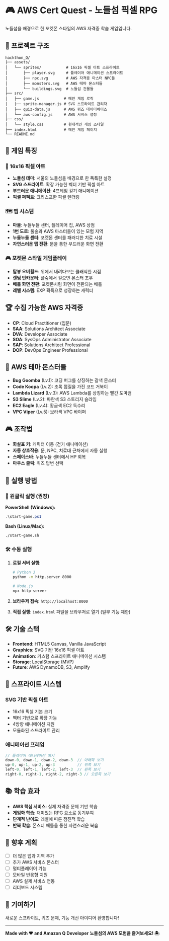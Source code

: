 # 🎮 AWS Cert Quest - 노들섬 픽셀 RPG

노들섬을 배경으로 한 포켓몬 스타일의 AWS 자격증 학습 게임입니다.

## 📁 프로젝트 구조

```
hackthon_Q/
├── assets/
│   └── sprites/           # 16x16 픽셀 아트 스프라이트
│       ├── player.svg     # 플레이어 애니메이션 스프라이트
│       ├── npc.svg        # AWS 자격증 마스터 NPC들
│       ├── monsters.svg   # AWS 테마 몬스터들
│       └── buildings.svg  # 노들섬 건물들
├── src/
│   ├── game.js           # 메인 게임 로직
│   ├── sprite-manager.js # SVG 스프라이트 관리자
│   ├── quiz-data.js      # AWS 퀴즈 데이터베이스
│   └── aws-config.js     # AWS 서비스 설정
├── css/
│   └── style.css         # 현대적인 게임 스타일
├── index.html            # 메인 게임 페이지
└── README.md
```

## 🎯 게임 특징

### 🎨 16x16 픽셀 아트
- **노들섬 테마**: 서울의 노들섬을 배경으로 한 독특한 설정
- **SVG 스프라이트**: 확장 가능한 벡터 기반 픽셀 아트
- **부드러운 애니메이션**: 4프레임 걷기 애니메이션
- **픽셀 퍼펙트**: 크리스프한 픽셀 렌더링

### 🗺️ 맵 시스템
- **마을**: 누들누들 센터, 플레이어 집, AWS 상점
- **1번 도로**: 풀숲과 AWS 마스터들이 있는 모험 지역
- **누들누들 센터**: 포켓몬 센터를 패러디한 치료 시설
- **자연스러운 맵 전환**: 문을 통한 부드러운 화면 전환

### 🎮 포켓몬 스타일 게임플레이
- **탑뷰 오버월드**: 위에서 내려다보는 클래식한 시점
- **랜덤 인카운터**: 풀숲에서 걸으면 몬스터 조우
- **배틀 화면 전환**: 포켓몬처럼 화면이 전환되는 배틀
- **레벨 시스템**: EXP 획득으로 성장하는 캐릭터

## 🏆 수집 가능한 AWS 자격증

- **CP**: Cloud Practitioner (입문)
- **SAA**: Solutions Architect Associate
- **DVA**: Developer Associate
- **SOA**: SysOps Administrator Associate
- **SAP**: Solutions Architect Professional
- **DOP**: DevOps Engineer Professional

## 👾 AWS 테마 몬스터들

- **Bug Goomba** (Lv.1): 코딩 버그를 상징하는 갈색 몬스터
- **Code Koopa** (Lv.2): 초록 껍질을 가진 코드 거북이
- **Lambda Lizard** (Lv.3): AWS Lambda를 상징하는 빨간 도마뱀
- **S3 Slime** (Lv.2): 파란색 S3 스토리지 슬라임
- **EC2 Eagle** (Lv.4): 황금색 EC2 독수리
- **VPC Viper** (Lv.5): 보라색 VPC 바이퍼

## 🎮 조작법

- **화살표 키**: 캐릭터 이동 (걷기 애니메이션)
- **자동 상호작용**: 문, NPC, 치료대 근처에서 자동 실행
- **스페이스바**: 누들누들 센터에서 HP 회복
- **마우스 클릭**: 퀴즈 답변 선택

## 🚀 실행 방법

### 🎯 원클릭 실행 (권장)

**PowerShell (Windows):**
```powershell
.\start-game.ps1
```

**Bash (Linux/Mac):**
```bash
./start-game.sh
```

### 🛠 수동 실행

1. **로컬 서버 실행**:
   ```bash
   # Python 3
   python -m http.server 8000
   
   # Node.js
   npx http-server
   ```

2. **브라우저 접속**: `http://localhost:8000`

3. **직접 실행**: `index.html` 파일을 브라우저로 열기 (일부 기능 제한)

## 🛠 기술 스택

- **Frontend**: HTML5 Canvas, Vanilla JavaScript
- **Graphics**: SVG 기반 16x16 픽셀 아트
- **Animation**: 커스텀 스프라이트 애니메이션 시스템
- **Storage**: LocalStorage (MVP)
- **Future**: AWS DynamoDB, S3, Amplify

## 🎨 스프라이트 시스템

### SVG 기반 픽셀 아트
- 16x16 픽셀 기본 크기
- 벡터 기반으로 확장 가능
- 4방향 애니메이션 지원
- 모듈화된 스프라이트 관리

### 애니메이션 프레임
```javascript
// 플레이어 애니메이션 예시
down-0, down-1, down-2, down-3  // 아래쪽 보기
up-0, up-1, up-2, up-3          // 위쪽 보기
left-0, left-1, left-2, left-3  // 왼쪽 보기
right-0, right-1, right-2, right-3 // 오른쪽 보기
```

## 📚 학습 효과

- **AWS 핵심 서비스**: 실제 자격증 문제 기반 학습
- **게임화 학습**: 재미있는 RPG 요소로 동기부여
- **단계적 난이도**: 레벨에 따른 점진적 학습
- **반복 학습**: 몬스터 배틀을 통한 자연스러운 복습

## 🔮 향후 계획

- [ ] 더 많은 맵과 지역 추가
- [ ] 추가 AWS 서비스 몬스터
- [ ] 멀티플레이어 기능
- [ ] 모바일 반응형 지원
- [ ] AWS 실제 서비스 연동
- [ ] 리더보드 시스템

## 🤝 기여하기

새로운 스프라이트, 퀴즈 문제, 기능 개선 아이디어 환영합니다!

---

**Made with ❤️ and Amazon Q Developer**
**노들섬의 AWS 모험을 즐겨보세요! 🏝️**